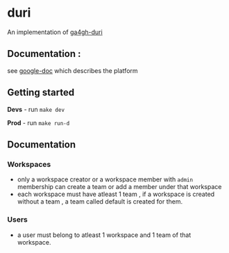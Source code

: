 # duri

An implementation of [ga4gh-duri](https://github.com/ga4gh-duri/ga4gh-duri.github.io/tree/master/researcher_ids)

## Documentation : 

see [google-doc](https://docs.google.com/document/d/1HfF6laHF8R3fR7tefsq93dGSD5FNmI03T4dXRehkauY/edit?usp=sharing) which describes the platform

## Getting started

**Devs** - run `make dev`

**Prod** - run `make run-d`

## Documentation

### Workspaces

- only a workspace creator or a workspace member with `admin` membership can create a team or add a member under that workspace
- each workspace must have atleast 1 team , if a workspace is created without a team , a team called default is created for them.

### Users

- a user must belong to atleast 1 workspace and 1 team of that workspace.